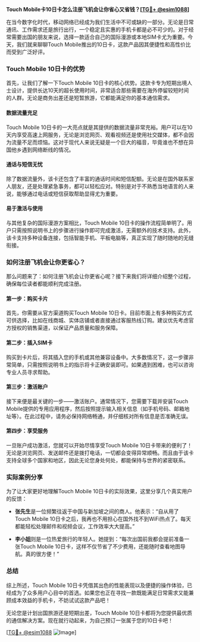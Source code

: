 **Touch Mobile卡10日卡怎么注册飞机会让你省心又省钱？[[TG💪+ @esim1088](https://t.me/s/esim1088)]**

在当今数字化时代，移动网络已经成为我们生活中不可或缺的一部分。无论是日常通讯、工作需求还是旅行出行，一个稳定且实惠的手机卡都是必不可少的。对于经常需要出国的朋友来说，选择一款适合自己的国际漫游或本地SIM卡尤为重要。今天，我们就来聊聊Touch Mobile推出的10日卡，这款产品因其便捷性和高性价比而受到广泛好评。

### Touch Mobile 10日卡的优势

首先，让我们了解一下Touch Mobile 10日卡的核心优势。这款卡专为短期出境人士设计，提供长达10天的超长使用时间，非常适合那些需要在海外停留较短时间的人群。无论是商务出差还是短暂旅游，它都能满足你的基本通信需求。

#### 数据流量充足

Touch Mobile 10日卡的一大亮点就是其提供的数据流量非常充裕。用户可以在10天内享受高速上网服务，无论是浏览网页、观看视频还是使用社交媒体，都不会因为流量不足而烦恼。这对于现代人来说无疑是一个巨大的福音，毕竟谁也不想在异国他乡遇到网络断线的情况。

#### 通话与短信无忧

除了数据流量外，该卡还包含了丰富的通话时间和短信配额。无论是在国外联系家人朋友，还是处理紧急事务，都可以轻松应对。特别是对于不熟悉当地语言的人来说，能够通过电话或短信获取帮助显得尤为重要。

#### 易于激活与使用

与其他复杂的国际漫游方案相比，Touch Mobile 10日卡的操作流程简单明了。用户只需按照说明书上的步骤进行操作即可完成激活，无需额外的技术支持。此外，该卡支持多种设备连接，包括智能手机、平板电脑等，真正实现了随时随地的无缝衔接。

### 如何注册飞机会让你更省心？

那么问题来了：如何注册飞机会让你更省心呢？接下来我们将详细介绍整个过程，确保每位读者都能顺利完成注册。

#### 第一步：购买卡片

首先，你需要从官方渠道购买Touch Mobile 10日卡。目前市面上有多种购买方式可供选择，比如在线商城、实体店铺或者直接通过客服热线订购。建议优先考虑官方授权的销售渠道，以保证产品质量和服务保障。

#### 第二步：插入SIM卡

购买到卡片后，将其插入您的手机或其他兼容设备中。大多数情况下，这一步骤非常简单，只需按照说明书上的指示将卡正确安装即可。如果遇到困难，也可以咨询专业人员寻求帮助。

#### 第三步：激活账户

接下来便是最关键的一步——激活账户。通常情况下，您需要下载并安装Touch Mobile提供的专用应用程序，然后按照提示输入相关信息（如手机号码、邮箱地址等）。在此过程中，请务必保持网络畅通，并仔细核对所有信息是否准确无误。

#### 第四步：享受服务

一旦账户成功激活，您就可以开始尽情享受Touch Mobile 10日卡带来的便利了！无论是浏览网页、发送邮件还是拨打电话，一切都会变得异常顺畅。而且由于该卡支持全球多个国家和地区，因此无论您身处何处，都能保持与世界的紧密联系。

### 实际案例分享

为了让大家更好地理解Touch Mobile 10日卡的实际效果，这里分享几个真实用户的反馈：

- **张先生**是一位频繁往返于中国与新加坡之间的商人。他表示：“自从用了Touch Mobile 10日卡之后，我再也不用担心在国外找不到WiFi热点了。每天都能轻松处理邮件和视频会议，工作效率大大提高。”
  
- **李小姐**则是一位热爱旅行的年轻人。她提到：“每次出国前我都会提前准备一张Touch Mobile 10日卡，这样不仅节省了不少费用，还能随时查看地图导航。真的很方便！”

### 总结

综上所述，Touch Mobile 10日卡凭借其出色的性能表现以及便捷的操作体验，已经成为了众多用户心目中的首选。如果您也正在寻找一款既能满足日常需求又能兼顾成本效益的手机卡，不妨试试这款产品吧！

无论您是计划出国旅游还是短期出差，Touch Mobile 10日卡都将为您提供最优质的通信解决方案。现在就行动起来，为自己预订一张属于您的10日卡吧！

[[TG💪+ @esim1088](https://t.me/s/esim1088) ![Image](https://i.postimg.cc/4NQfJmqS/Snipaste-2025-05-13-00-14-12.png)]